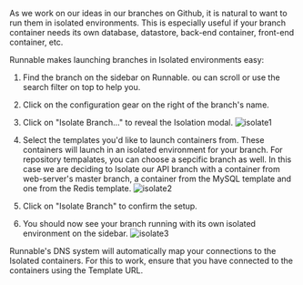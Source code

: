 As we work on our ideas in our branches on Github, it is natural to want to run them in isolated environments. This is especially useful if your branch container needs its own database, datastore, back-end container, front-end container, etc.

Runnable makes launching branches in Isolated environments easy:

1. Find the branch on the sidebar on Runnable. ou can scroll or use the search filter on top to help you.

2. Click on the configuration gear on the right of the branch's name.

3. Click on "Isolate Branch..." to reveal the Isolation modal.
	![isolate1](/images/isolate1.png)

4. Select the templates you'd like to launch containers from. These containers will launch in an isolated environment for your branch. For repository tempalates, you can choose a sepcific branch as well. In this case we are deciding to Isolate our API branch with a container from web-server's master branch, a container from the MySQL template and one from the Redis template.
	![isolate2](/images/isolate2.png)

5. Click on "Isolate Branch" to confirm the setup.

6. You should now see your branch running with its own isolated environment on the sidebar. 
	![isolate3](/images/isolate3.png)

Runnable's DNS system will automatically map your connections to the Isolated containers. For this to work, ensure that you have connected to the containers using the Template URL.